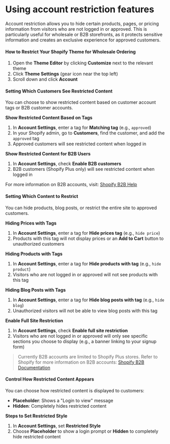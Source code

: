 # Using account restriction features

Account restriction allows you to hide certain products, pages, or pricing information from visitors who are not logged in or approved. This is particularly useful for wholesale or B2B storefronts, as it protects sensitive information and creates an exclusive experience for approved customers.

#### How to Restrict Your Shopify Theme for Wholesale Ordering

1. Open the **Theme Editor** by clicking **Customize** next to the relevant theme
2. Click **Theme Settings** (gear icon near the top left)
3. Scroll down and click **Account**

#### Setting Which Customers See Restricted Content

You can choose to show restricted content based on customer account tags or B2B customer accounts.

**Show Restricted Content Based on Tags**

1. In **Account Settings**, enter a tag for **Matching tag** (e.g., `approved`)
2. In your Shopify admin, go to **Customers**, find the customer, and add the `approved` tag
3. Approved customers will see restricted content when logged in

**Show Restricted Content for B2B Users**

1. In **Account Settings**, check **Enable B2B customers**
2. B2B customers (Shopify Plus only) will see restricted content when logged in

For more information on B2B accounts, visit: [Shopify B2B Help](https://help.shopify.com/en/manual/b2b)

#### Setting Which Content to Restrict

You can hide products, blog posts, or restrict the entire site to approved customers.

**Hiding Prices with Tags**

1. In **Account Settings**, enter a tag for **Hide prices tag** (e.g., `hide price`)
2. Products with this tag will not display prices or an **Add to Cart** button to unauthorized customers

**Hiding Products with Tags**

1. In **Account Settings**, enter a tag for **Hide products with tag** (e.g., `hide product`)
2. Visitors who are not logged in or approved will not see products with this tag

**Hiding Blog Posts with Tags**

1. In **Account Settings**, enter a tag for **Hide blog posts with tag** (e.g., `hide blog`)
2. Unauthorized visitors will not be able to view blog posts with this tag

**Enable Full Site Restriction**

1. In **Account Settings**, check **Enable full site restriction**
2. Visitors who are not logged in or approved will only see specific sections you choose to display (e.g., a banner linking to your signup form)

> Currently B2B accounts are limited to Shopify Plus stores. Refer to Shopify for more information on B2B accounts: [Shopify B2B Documentation](https://help.shopify.com/en/manual/b2b)

#### Control How Restricted Content Appears

You can choose how restricted content is displayed to customers:

* **Placeholder**: Shows a "Login to view" message
* **Hidden**: Completely hides restricted content

**Steps to Set Restricted Style**

1. In **Account Settings**, set **Restricted Style**
2. Choose **Placeholder** to show a login prompt or **Hidden** to completely hide restricted content
